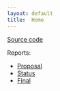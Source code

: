 ```yaml
---
layout: default
title:  Home
---
```


[Source code](https://github.com/jiacheh4/Sirius-3)

Reports:

- [Proposal](proposal.html)
- [Status](status.html)
- [Final](final.html)

